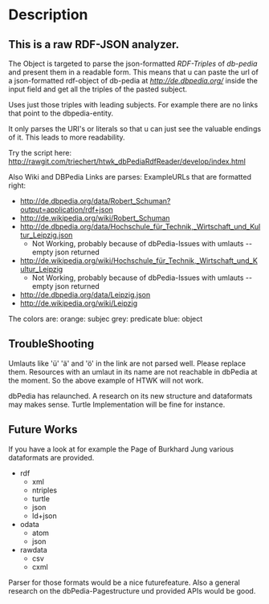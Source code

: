 Description
===========
## This is a raw RDF-JSON analyzer.

The Object is targeted to parse the json-formatted *RDF-Triples* of *db-pedia* and present them in a readable form. 
This means that u can paste the url of a json-formatted rdf-object of db-pedia at _http://de.dbpedia.org/_ inside the input field and get all the triples of the pasted subject. 

Uses just those triples with leading subjects.
For example there are no links that point to the dbpedia-entity.

It only parses the URI's or literals so that u can just see the valuable endings of it. This leads to more readability.

Try the script here: http://rawgit.com/triechert/htwk_dbPediaRdfReader/develop/index.html

Also Wiki and DBPedia Links are parses:
ExampleURLs that are formatted right:
* http://de.dbpedia.org/data/Robert_Schuman?output=application/rdf+json
* http://de.wikipedia.org/wiki/Robert_Schuman
* http://de.dbpedia.org/data/Hochschule_für_Technik,_Wirtschaft_und_Kultur_Leipzig.json
	* Not Working, probably because of dbPedia-Issues with umlauts -- empty json returned
* http://de.wikipedia.org/wiki/Hochschule_für_Technik,_Wirtschaft_und_Kultur_Leipzig
	* Not Working, probably because of dbPedia-Issues with umlauts -- empty json returned
* http://de.dbpedia.org/data/Leipzig.json
* http://de.wikipedia.org/wiki/Leipzig

The colors are:
orange: subjec
grey: predicate
blue: object

## TroubleShooting
Umlauts like 'ü' 'ä' and 'ö' in the link are not parsed well. Please replace them.
Resources with an umlaut in its name are not reachable in dbPedia at the moment. So the above example of HTWK will not work.

dbPedia has relaunched. A research on its new structure and dataformats may makes sense.
Turtle Implementation will be fine for instance.

## Future Works

If you have a look at for example the Page of Burkhard Jung various dataformats are provided.

* rdf
	* xml
	* ntriples
	* turtle
	* json
	* ld+json
* odata 
	* atom
	* json
* rawdata
	* csv
	* cxml


Parser for those formats would be a nice futurefeature. Also a general research on the dbPedia-Pagestructure und provided APIs would be good.
